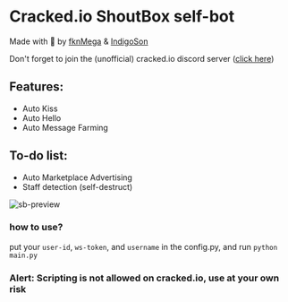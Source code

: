 # Cracked.io ShoutBox self-bot

Made with :sparkling_heart:	by [fknMega](https://cracked.io/fknMega) & [IndigoSon](https://cracked.io/IndigoSon)

Don't forget to join the (unofficial) cracked.io discord server ([click here](https://discord.gg/Ec4QECeTx6))

## Features:

- Auto Kiss
- Auto Hello
- Auto Message Farming

## To-do list:

- Auto Marketplace Advertising
- Staff detection (self-destruct)

![sb-preview](https://media.discordapp.net/attachments/1028954895325351966/1028992082343379004/unknown.png)

### how to use?

put your `user-id`, `ws-token`, and `username` in the config.py,
and run `python main.py`



### Alert: Scripting is not allowed on cracked.io, use at your own risk
